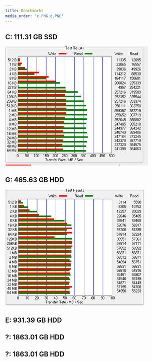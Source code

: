 ```yaml
---
title: Benchmarks
media_order: 'c.PNG,g.PNG'
---
```


## C: 111.31 GB SSD

![results](c.PNG)

## G: 465.63 GB HDD

![results](g.PNG)

## E: 931.39 GB HDD



## ?: 1863.01 GB HDD

## ?: 1863.01 GB HDD